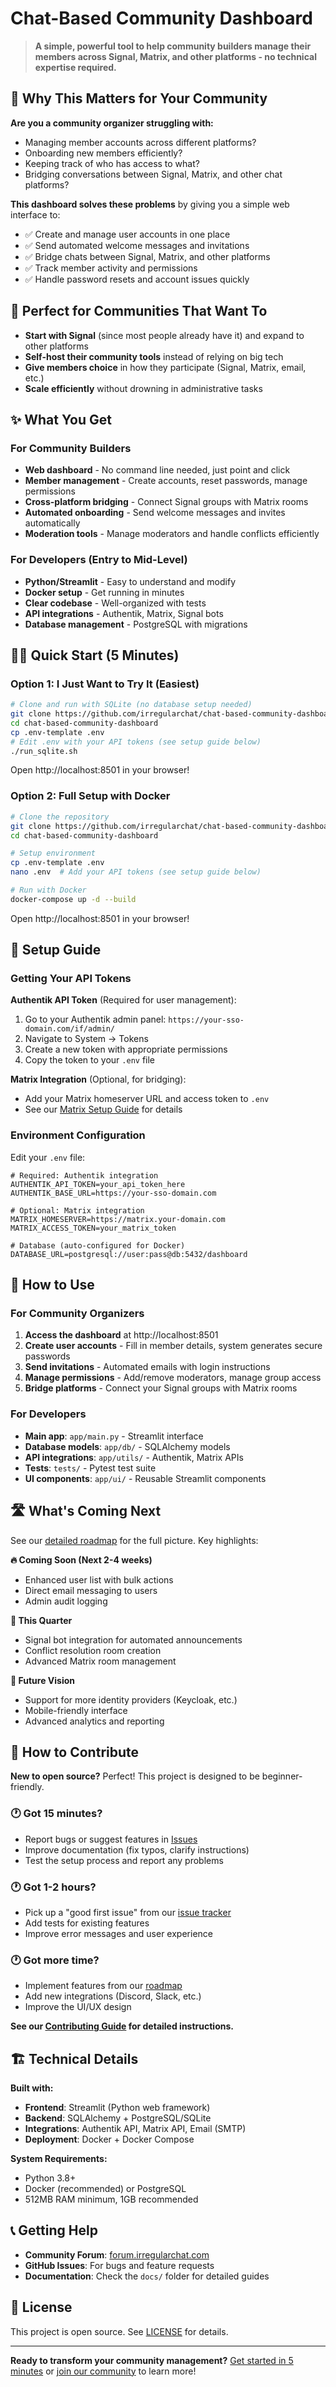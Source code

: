 # Chat-Based Community Dashboard

> **A simple, powerful tool to help community builders manage their members across Signal, Matrix, and other platforms - no technical expertise required.**

## 🎯 Why This Matters for Your Community

**Are you a community organizer struggling with:**
- Managing member accounts across different platforms?
- Onboarding new members efficiently?
- Keeping track of who has access to what?
- Bridging conversations between Signal, Matrix, and other chat platforms?

**This dashboard solves these problems** by giving you a simple web interface to:
- ✅ Create and manage user accounts in one place
- ✅ Send automated welcome messages and invitations
- ✅ Bridge chats between Signal, Matrix, and other platforms
- ✅ Track member activity and permissions
- ✅ Handle password resets and account issues quickly

## 🚀 Perfect for Communities That Want To

- **Start with Signal** (since most people already have it) and expand to other platforms
- **Self-host their community tools** instead of relying on big tech
- **Give members choice** in how they participate (Signal, Matrix, email, etc.)
- **Scale efficiently** without drowning in administrative tasks

## ✨ What You Get

### For Community Builders
- **Web dashboard** - No command line needed, just point and click
- **Member management** - Create accounts, reset passwords, manage permissions
- **Cross-platform bridging** - Connect Signal groups with Matrix rooms
- **Automated onboarding** - Send welcome messages and invites automatically
- **Moderation tools** - Manage moderators and handle conflicts efficiently

### For Developers (Entry to Mid-Level)
- **Python/Streamlit** - Easy to understand and modify
- **Docker setup** - Get running in minutes
- **Clear codebase** - Well-organized with tests
- **API integrations** - Authentik, Matrix, Signal bots
- **Database management** - PostgreSQL with migrations

## 🏃‍♀️ Quick Start (5 Minutes)

### Option 1: I Just Want to Try It (Easiest)
```bash
# Clone and run with SQLite (no database setup needed)
git clone https://github.com/irregularchat/chat-based-community-dashboard.git
cd chat-based-community-dashboard
cp .env-template .env
# Edit .env with your API tokens (see setup guide below)
./run_sqlite.sh
```
Open http://localhost:8501 in your browser!

### Option 2: Full Setup with Docker
```bash
# Clone the repository
git clone https://github.com/irregularchat/chat-based-community-dashboard.git
cd chat-based-community-dashboard

# Setup environment
cp .env-template .env
nano .env  # Add your API tokens (see setup guide below)

# Run with Docker
docker-compose up -d --build
```
Open http://localhost:8501 in your browser!

## 🔧 Setup Guide

### Getting Your API Tokens

**Authentik API Token** (Required for user management):
1. Go to your Authentik admin panel: `https://your-sso-domain.com/if/admin/`
2. Navigate to System → Tokens
3. Create a new token with appropriate permissions
4. Copy the token to your `.env` file

**Matrix Integration** (Optional, for bridging):
- Add your Matrix homeserver URL and access token to `.env`
- See our [Matrix Setup Guide](docs/matrix-setup.md) for details

### Environment Configuration
Edit your `.env` file:
```env
# Required: Authentik integration
AUTHENTIK_API_TOKEN=your_api_token_here
AUTHENTIK_BASE_URL=https://your-sso-domain.com

# Optional: Matrix integration
MATRIX_HOMESERVER=https://matrix.your-domain.com
MATRIX_ACCESS_TOKEN=your_matrix_token

# Database (auto-configured for Docker)
DATABASE_URL=postgresql://user:pass@db:5432/dashboard
```

## 📖 How to Use

### For Community Organizers
1. **Access the dashboard** at http://localhost:8501
2. **Create user accounts** - Fill in member details, system generates secure passwords
3. **Send invitations** - Automated emails with login instructions
4. **Manage permissions** - Add/remove moderators, manage group access
5. **Bridge platforms** - Connect your Signal groups with Matrix rooms

### For Developers
- **Main app**: `app/main.py` - Streamlit interface
- **Database models**: `app/db/` - SQLAlchemy models
- **API integrations**: `app/utils/` - Authentik, Matrix APIs
- **Tests**: `tests/` - Pytest test suite
- **UI components**: `app/ui/` - Reusable Streamlit components

## 🛣️ What's Coming Next

See our [detailed roadmap](ROADMAP.md) for the full picture. Key highlights:

**🔥 Coming Soon (Next 2-4 weeks)**
- Enhanced user list with bulk actions
- Direct email messaging to users
- Admin audit logging

**🚀 This Quarter**
- Signal bot integration for automated announcements
- Conflict resolution room creation
- Advanced Matrix room management

**🌟 Future Vision**
- Support for more identity providers (Keycloak, etc.)
- Mobile-friendly interface
- Advanced analytics and reporting

## 🤝 How to Contribute

**New to open source?** Perfect! This project is designed to be beginner-friendly.

### 🕐 Got 15 minutes?
- Report bugs or suggest features in [Issues](https://github.com/irregularchat/chat-based-community-dashboard/issues)
- Improve documentation (fix typos, clarify instructions)
- Test the setup process and report any problems

### 🕐 Got 1-2 hours?
- Pick up a "good first issue" from our [issue tracker](https://github.com/irregularchat/chat-based-community-dashboard/issues?q=is%3Aissue+is%3Aopen+label%3A%22good+first+issue%22)
- Add tests for existing features
- Improve error messages and user experience

### 🕐 Got more time?
- Implement features from our [roadmap](ROADMAP.md)
- Add new integrations (Discord, Slack, etc.)
- Improve the UI/UX design

**See our [Contributing Guide](CONTRIBUTING.md) for detailed instructions.**

## 🏗️ Technical Details

**Built with:**
- **Frontend**: Streamlit (Python web framework)
- **Backend**: SQLAlchemy + PostgreSQL/SQLite
- **Integrations**: Authentik API, Matrix API, Email (SMTP)
- **Deployment**: Docker + Docker Compose

**System Requirements:**
- Python 3.8+
- Docker (recommended) or PostgreSQL
- 512MB RAM minimum, 1GB recommended

## 📞 Getting Help

- **Community Forum**: [forum.irregularchat.com](https://forum.irregularchat.com/t/forking-authentik-distro-for-better-community-management/647)
- **GitHub Issues**: For bugs and feature requests
- **Documentation**: Check the `docs/` folder for detailed guides

## 📄 License

This project is open source. See [LICENSE](LICENSE) for details.

---

**Ready to transform your community management?** [Get started in 5 minutes](#-quick-start-5-minutes) or [join our community](https://forum.irregularchat.com/) to learn more!
